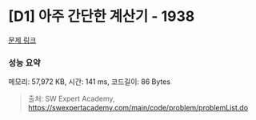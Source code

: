 # [D1] 아주 간단한 계산기 - 1938 

[문제 링크](https://swexpertacademy.com/main/code/problem/problemDetail.do?contestProbId=AV5PjsYKAMIDFAUq) 

### 성능 요약

메모리: 57,972 KB, 시간: 141 ms, 코드길이: 86 Bytes



> 출처: SW Expert Academy, https://swexpertacademy.com/main/code/problem/problemList.do